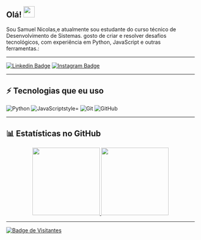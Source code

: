 ## Olá! <img src="https://raw.githubusercontent.com/aemmadi/aemmadi/master/wave.gif" width="30">

Sou Samuel Nicolas,e atualmente sou estudante do curso técnico de Desenvolvimento de Sistemas. gosto de criar e resolver desafios tecnológicos, com experiência em Python, JavaScript e outras ferramentas.:

---

[![Linkedin Badge](https://img.shields.io/badge/Samuel%20Nicolas-blue?style=flat-square&logo=Linkedin&logoColor=white&link=https://www.linkedin.com/in/Samuel-Nicolas/)](https://www.linkedin.com/in/samuel-nicolas-a28516367?utm_source=share&utm_campaign=share_via&utm_content=profile&utm_medium=android_app)
[![Instagram Badge](https://img.shields.io/badge/-@zSamuuXy-red?style=flat-square&logo=instagram&logoColor=white&link=https://www.instagram.com/zSamuuXy/)](https://www.instagram.com/zSamuuXy/)

---

## ⚡ Tecnologias que eu uso

![Python](https://img.shields.io/badge/-Python-black?style=flat-square&logo=Python)
![JavaScript](https://img.shields.io/badge/-JavaScript-black?style=flat-square&logo=javascript)style=
![Git](https://img.shields.io/badge/-Git-black?style=flat-square&logo=git)
![GitHub](https://img.shields.io/badge/-GitHub-181717?style=flat-square&logo=github)

---

## 📊 Estatísticas no GitHub

<div align="center">
  <a href="https://github.com/zSamuuXy">
  <img height="180em" src="https://github-readme-stats.vercel.app/api?username=zSamuuXy&show_icons=true&theme=tokyonight&include_all_commits=true&count_private=true"/>
  <img height="180em" src="https://github-readme-stats.vercel.app/api/top-langs/?username=zSamuuXy&layout=compact&langs_count=0&theme=tokyonight"/>
</div>

---

![Badge de Visitantes](https://visitor-badge.laobi.icu/badge?page_id=zSamuuXy)
